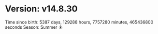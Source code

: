 # Version: v14.8.30
Time since birth: 5387 days, 129288 hours, 7757280 minutes, 465436800 seconds
Season: Summer ☀️
